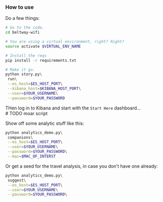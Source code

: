 ### How to use

Do a few things:
```bash
# Go to the code.
cd beltway-wifi

# You are using a virtual environment, right? Right?
source activate $VIRTUAL_ENV_NAME

# Install the reqs
pip install -r requirements.txt

# Make it go.
python story.py\
 run\
 --es_host=$ES_HOST_PORT\
 --kibana_host=$KIBANA_HOST_PORT\
 --user=$YOUR_USERNAME\
 --password=$YOUR_PASSWORD
```

THen log in to Kibana and start with the `Start Here` dashboard...  
\# TODO moar script

Show off some analytic stuff like this:
```bash
python analytics_demo.py\
 companions\
 --es_host=$ES_HOST_PORT\
 --user=$YOUR_USERNAME\
 --password=$YOUR_PASSWORD\
 --mac=$MAC_OF_INTERST
```

Or get a seed for the travel analysis, in case you don't have one already:
```bash
python analytics_demo.py\
 suggest\
 --es_host=$ES_HOST_PORT\
 --user=$YOUR_USERNAME\
 --password=$YOUR_PASSWORD\
```